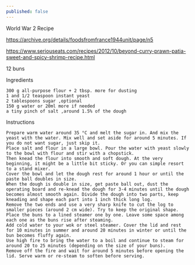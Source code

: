 ```yaml
---
published: false
---
```


World War 2 Recipe

https://archive.org/details/foodsfromfrance1944unit/page/n5

https://www.seriouseats.com/recipes/2012/10/beyond-curry-prawn-patia-sweet-and-spicy-shrimp-recipe.html

12 buns

Ingredients

    300 g all-purpose flour + 2 tbsp. more for dusting
    1 and 1/2 teaspoon instant yeast
    2 tablespoons sugar ,optional
    150 g water or 20ml more if needed
    a tiny pinch of salt ,around 1.5% of the dough

Instructions

    Prepare warm water around 35 °C and melt the sugar in. And mix the yeast with the water. Mix well and set aside for around 5 minutes. If you do not want sugar, just skip it.
    Place salt and flour in a large bowl. Pour the water with yeast slowly to the bowl with flour and stir with a chopstick.
    Then knead the flour into smooth and soft dough. At the very beginning, it might be a little bit sticky. Or you can simple resort to a stand mixer.
    Cover the bowl and let the dough rest for around 1 hour or until the paste ball doubles in size.
    When the dough is double in size, get paste ball out, dust the operating board and re-knead the dough for 3-4 minutes until the dough becomes almost smooth again. Divide the dough into two parts, keep kneading and shape each part into 1 inch thick long log.
    Remove the two ends and use a very sharp knife to cut the log to smaller pieces (around 2 cm wide). Try to keep the original shape. Place the buns to a lined steamer one by one. Leave some space among each one as the buns rise after steaming.
    Add cold water to your wok or steel steamer. Cover the lid and rest for 10 minutes in summer and around 20 minutes in winter or until the bun becomes fluffy again.
    Use high fire to bring the water to a boil and continue to steam for around 20 to 25 minutes (depending on the size of your buns).
    Remove off the fire and wait for around 5 minutes before opening the lid. Serve warm or re-steam to soften before serving.
